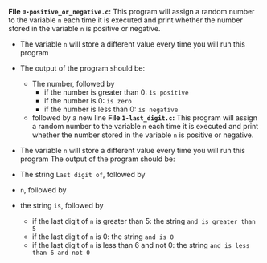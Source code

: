 **File `0-positive_or_negative.c`:** This program will assign a random number to the variable  `n`  each time it is executed and print whether the number stored in the variable  `n`  is positive or negative.

-   The variable  `n`  will store a different value every time you will run this program
-   The output of the program should be:
    -   The number, followed by
        -   if the number is greater than 0:  `is positive`
        -   if the number is 0:  `is zero`
        -   if the number is less than 0:  `is negative`
    -   followed by a new line
**File `1-last_digit.c`:** This program will assign a random number to the variable  `n`  each time it is executed and print whether the number stored in the variable  `n`  is positive or negative.

-   The variable  `n`  will store a different value every time you will run this program
The output of the program should be:

-   The string  `Last digit of`, followed by
-   `n`, followed by
-   the string  `is`, followed by
    -   if the last digit of  `n`  is greater than 5: the string  `and is greater than 5`
    -   if the last digit of  `n`  is 0: the string  `and is 0`
    -   if the last digit of  `n`  is less than 6 and not 0: the string  `and is less than 6 and not 0`
